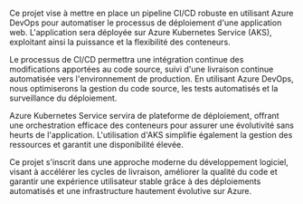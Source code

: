Ce projet vise à mettre en place un pipeline CI/CD robuste en utilisant Azure DevOps pour automatiser le processus de déploiement d'une application web. L'application sera déployée sur Azure Kubernetes Service (AKS), exploitant ainsi la puissance et la flexibilité des conteneurs.

Le processus de CI/CD permettra une intégration continue des modifications apportées au code source, suivi d'une livraison continue automatisée vers l'environnement de production. En utilisant Azure DevOps, nous optimiserons la gestion du code source, les tests automatisés et la surveillance du déploiement.

Azure Kubernetes Service servira de plateforme de déploiement, offrant une orchestration efficace des conteneurs pour assurer une évolutivité sans heurts de l'application. L'utilisation d'AKS simplifie également la gestion des ressources et garantit une disponibilité élevée.

Ce projet s'inscrit dans une approche moderne du développement logiciel, visant à accélérer les cycles de livraison, améliorer la qualité du code et garantir une expérience utilisateur stable grâce à des déploiements automatisés et une infrastructure hautement évolutive sur Azure.
